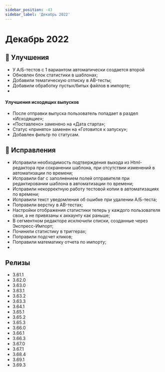 ```yaml
---
sidebar_position: -43
sidebar_label: 'Декабрь 2022'
---
```


# Декабрь 2022

## 🚀 Улучшения

- У А/Б-тестов с 1 вариантом автоматически создается второй
- Обновлен блок статистики в шаблонах;
- Добавили тематическую отписку в AB-тесты;
- Добавили обработку пустых/битых файлов в импорте;
-

#### Улучшения исходящих выпусков

- После отправки выпуска пользователь попадает в раздел «Исходящие»;
- «Поставлено» заменено на «Дата старта»;
- Статус «принято» заменен на «Готовится к запуску»;
- Добавлен фильтр по статусам.

## 🐛 Исправления

- Исправили необходимость подтверждения выхода из Html-редактора при сохранении шаблона, при отсутствии изменений в автоматизации по времени;
- Исправили баг с заполнением полей отправителя при редактировании шаблона в автоматизации по времени;
- Исправили некорректную работу тестовой копии в автоматизациях по времени;
- Исправили текст уведомления об ошибке при удалении А/Б-теста;
- Поправили верстку в AB-тестах;
- Настройки отображения статистики теперь у каждого пользователя свои, а не привязаны к аккаунту как раньше;
- В сегментном редакторе исключили списки, созданные через Экспресс-Импорт;
- Починили статистику в триггерах;
- Поправили подсчет кликов;
- Поправили математику отчета по импорту;
-

## Релизы

- 3.61.1
- 3.62.0
- 3.63.0
- 3.63.1
- 3.63.2
- 3.63.3
- 3.64.1
- 3.65.1
- 3.65.2
- 3.65.3
- 3.66.0
- 3.66.1
- 3.66.3
- 3.67.0
- 3.67.1
- 3.68.4
- 3.69.1
- 3.69.3
